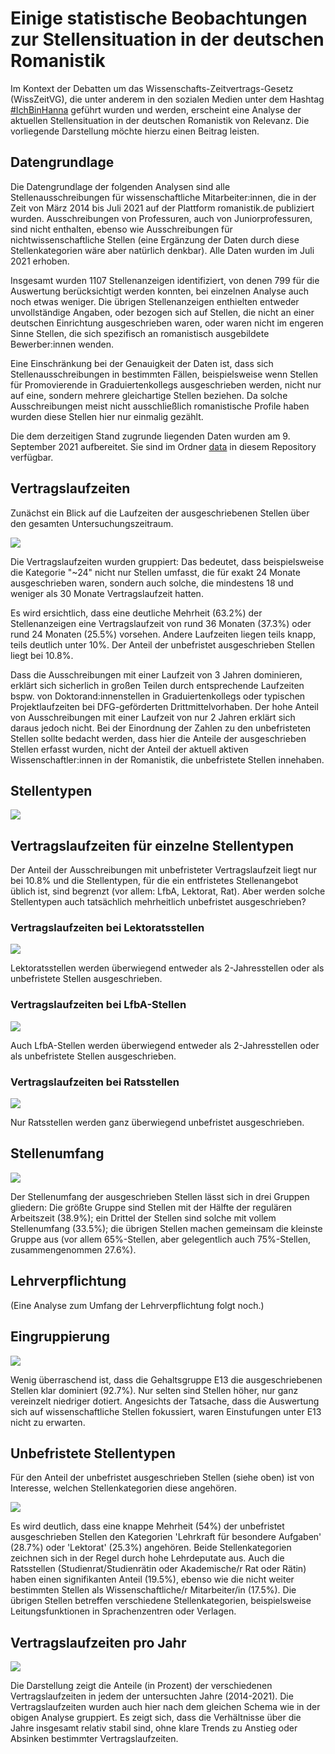 # Einige statistische Beobachtungen zur Stellensituation in der deutschen Romanistik

Im Kontext der Debatten um das Wissenschafts-Zeitvertrags-Gesetz (WissZeitVG), die unter anderem in den sozialen Medien unter dem Hashtag [#IchBinHanna](https://twitter.com/search?q=%23ichbinhannah&src=typed_query&f=live) geführt wurden und werden, erscheint eine Analyse der aktuellen Stellensituation in der deutschen Romanistik von Relevanz. Die vorliegende Darstellung möchte hierzu einen Beitrag leisten. 



## Datengrundlage

Die Datengrundlage der folgenden Analysen sind alle Stellenausschreibungen für wissenschaftliche Mitarbeiter:innen, die in der Zeit von März 2014 bis Juli 2021 auf der Plattform romanistik.de publiziert wurden. Ausschreibungen von Professuren, auch von Juniorprofessuren, sind nicht enthalten, ebenso wie Ausschreibungen für nichtwissenschaftliche Stellen (eine Ergänzung der Daten durch diese Stellenkategorien wäre aber natürlich denkbar). Alle Daten wurden im Juli 2021 erhoben. 

Insgesamt wurden 1107 Stellenanzeigen identifiziert, von denen 799 für die Auswertung berücksichtigt werden konnten, bei einzelnen Analyse auch noch etwas weniger. Die übrigen Stellenanzeigen enthielten entweder unvollständige Angaben, oder bezogen sich auf Stellen, die nicht an einer deutschen Einrichtung ausgeschrieben waren, oder waren nicht im engeren Sinne Stellen, die sich spezifisch an romanistisch ausgebildete Bewerber:innen wenden. 

Eine Einschränkung bei der Genauigkeit der Daten ist, dass sich Stellenausschreibungen in bestimmten Fällen, beispielsweise wenn Stellen für Promovierende in Graduiertenkollegs ausgeschrieben werden, nicht nur auf eine, sondern mehrere gleichartige Stellen beziehen. Da solche Ausschreibungen meist nicht ausschließlich romanistische Profile haben wurden diese Stellen hier nur einmalig gezählt. 

Die dem derzeitigen Stand zugrunde liegenden Daten wurden am 9. September 2021 aufbereitet. Sie sind im Ordner [data](https://github.com/christofs/romstat/tree/main/data) in diesem Repository verfügbar. 


## Vertragslaufzeiten 

Zunächst ein Blick auf die Laufzeiten der ausgeschriebenen Stellen über den gesamten Untersuchungszeitraum. 

![](img/romanistik_befristungsdauer.svg)

Die Vertragslaufzeiten wurden gruppiert: Das bedeutet, dass beispielsweise die Kategorie "~24" nicht nur Stellen umfasst, die für exakt 24 Monate ausgeschrieben waren, sondern auch solche, die mindestens 18 und weniger als 30 Monate Vertragslaufzeit hatten.

Es wird ersichtlich, dass eine deutliche Mehrheit (63.2%) der Stellenanzeigen eine Vertragslaufzeit von rund 36 Monaten (37.3%) oder rund 24 Monaten (25.5%) vorsehen. Andere Laufzeiten liegen teils knapp, teils deutlich unter 10%. Der Anteil der unbefristet ausgeschrieben Stellen liegt bei 10.8%. 

Dass die Ausschreibungen mit einer Laufzeit von 3 Jahren dominieren, erklärt sich sicherlich in großen Teilen durch entsprechende Laufzeiten bspw. von Doktorand:innenstellen in Graduiertenkollegs oder typischen Projektlaufzeiten bei DFG-geförderten Drittmittelvorhaben. Der hohe Anteil von Ausschreibungen mit einer Laufzeit von nur 2 Jahren erklärt sich daraus jedoch nicht. Bei der Einordnung der Zahlen zu den unbefristeten Stellen sollte bedacht werden, dass hier die Anteile der ausgeschrieben Stellen erfasst wurden, nicht der Anteil der aktuell aktiven Wissenschaftler:innen in der Romanistik, die unbefristete Stellen innehaben. 


## Stellentypen 

![](img/romanistik_stellentyp.svg)


## Vertragslaufzeiten für einzelne Stellentypen 

Der Anteil der Ausschreibungen mit unbefristeter Vertragslaufzeit liegt nur bei 10.8% und die Stellentypen, für die ein entfristetes Stellenangebot üblich ist, sind begrenzt (vor allem: LfbA, Lektorat, Rat). Aber werden solche Stellentypen auch tatsächlich mehrheitlich unbefristet ausgeschrieben? 


### Vertragslaufzeiten bei Lektoratsstellen

![](img/romanistik_laufzeit-lektorat.svg)

Lektoratsstellen werden überwiegend entweder als 2-Jahresstellen oder als unbefristete Stellen ausgeschrieben. 


### Vertragslaufzeiten bei LfbA-Stellen

![](img/romanistik_laufzeit-lfba.svg)

Auch LfbA-Stellen werden überwiegend entweder als 2-Jahresstellen oder als unbefristete Stellen ausgeschrieben. 

### Vertragslaufzeiten bei Ratsstellen

![](img/romanistik_laufzeit-rat.svg)

Nur Ratsstellen werden ganz überwiegend unbefristet ausgeschrieben. 



## Stellenumfang

![](img/romanistik_stellenumfang.svg)

Der Stellenumfang der ausgeschrieben Stellen lässt sich in drei Gruppen gliedern: Die größte Gruppe sind Stellen mit der Hälfte der regulären Arbeitszeit (38.9%); ein Drittel der Stellen sind solche mit vollem Stellenumfang (33.5%); die übrigen Stellen machen gemeinsam die kleinste Gruppe aus (vor allem 65%-Stellen, aber gelegentlich auch 75%-Stellen, zusammengenommen 27.6%). 


## Lehrverpflichtung

(Eine Analyse zum Umfang der Lehrverpflichtung folgt noch.) 


## Eingruppierung

![](img/romanistik_eingruppierung.svg)

Wenig überraschend ist, dass die Gehaltsgruppe E13 die ausgeschriebenen Stellen klar dominiert (92.7%). Nur selten sind Stellen höher, nur ganz vereinzelt niedriger dotiert. Angesichts der Tatsache, dass die Auswertung sich auf wissenschaftliche Stellen fokussiert, waren Einstufungen unter E13 nicht zu erwarten. 


## Unbefristete Stellentypen

Für den Anteil der unbefristet ausgeschrieben Stellen (siehe oben) ist von Interesse, welchen Stellenkategorien diese angehören. 

![](img/romanistik_unbefristete-stellentypen.svg)

Es wird deutlich, dass eine knappe Mehrheit (54%) der unbefristet ausgeschrieben Stellen den Kategorien 'Lehrkraft für besondere Aufgaben' (28.7%) oder 'Lektorat' (25.3%) angehören. Beide Stellenkategorien zeichnen sich in der Regel durch hohe Lehrdeputate aus. Auch die Ratsstellen (Studienrat/Studienrätin oder Akademische/r Rat oder Rätin) haben einen signifikanten Anteil (19.5%), ebenso wie die nicht weiter bestimmten Stellen als Wissenschaftliche/r Mitarbeiter/in (17.5%). Die übrigen Stellen betreffen verschiedene Stellenkategorien, beispielsweise Leitungsfunktionen in Sprachenzentren oder Verlagen.   


## Vertragslaufzeiten pro Jahr

![](img/romanistik_jahr-dauer_barchart.svg)

Die Darstellung zeigt die Anteile (in Prozent) der verschiedenen Vertragslaufzeiten in jedem der untersuchten Jahre (2014-2021). Die Vertragslaufzeiten wurden auch hier nach dem gleichen Schema wie in der obigen Analyse gruppiert. Es zeigt sich, dass die Verhältnisse über die Jahre insgesamt relativ stabil sind, ohne klare Trends zu Anstieg oder Absinken bestimmter Vertragslaufzeiten. 




